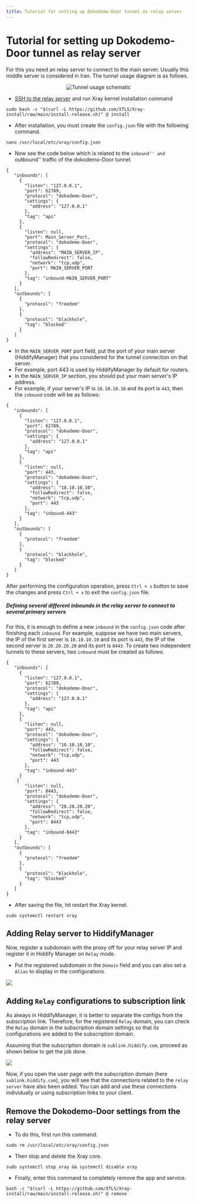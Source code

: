 ```yaml
---
title: Tutorial for setting up Dokodemo-Door tunnel as relay server
---
```


# Tutorial for setting up Dokodemo-Door tunnel as relay server

For this you need an relay server to connect to the main server. Usually this middle server is considered in Iran.
The tunnel usage diagram is as follows.

<div align="center" markdown="1">
  
![Tunnel usage schematic](https://github.com/hiddify/hiddify.com/assets/125398461/1ac4e9e4-4529-4c79-8ff5-eb40e2efad54)
</div>

- [SSH to the relay server](/manager/installation-and-setup/How-to-connect-to-server-via-SSH/) and run Xray kernel installation command

```
sudo bash -c "$(curl -L https://github.com/XTLS/Xray-install/raw/main/install-release.sh)" @ install
```

- After installation, you must create the `config.json` file with the following command.

```
nano /usr/local/etc/xray/config.json
```

- Now see the code below which is related to the ``inbound'' and ``outbound'' traffic of the dokodemo-Door tunnel.

```
{
   "inbounds": [
     {
       "listen": "127.0.0.1",
       "port": 62789,
       "protocol": "dokodemo-Door",
       "settings": {
         "address": "127.0.0.1"
       },
       "tag": "api"
     },
     {
       "listen": null,
       "port": Main_Server_Port,
       "protocol": "dokodemo-Door",
       "settings": {
         "address": "MAIN_SERVER_IP",
         "followRedirect": false,
         "network": "tcp,udp",
         "port": MAIN_SERVER_PORT
       },
       "tag": "inbound-MAIN_SERVER_PORT"
     }
   ],
   "outbounds": [
     {
       "protocol": "freedom"
     },
     {
       "protocol": "blackhole",
       "tag": "blocked"
     }
   ]
}
```

- In the `MAIN_SERVER_PORT` port field, put the port of your main server (HiddifyManager) that you considered for the tunnel connection on that server.
- For example, port 443 is used by HiddifyManager by default for routers.
- In the `MAIN_SERVER_IP` section, you should put your main server's IP address.
- For example, if your server's IP is `10.10.10.10` and its port is `443`, then the `inbound` code will be as follows:

```
{
   "inbounds": [
     {
       "listen": "127.0.0.1",
       "port": 62789,
       "protocol": "dokodemo-Door",
       "settings": {
         "address": "127.0.0.1"
       },
       "tag": "api"
     },
     {
       "listen": null,
       "port": 443,
       "protocol": "dokodemo-Door",
       "settings": {
         "address": "10.10.10.10",
         "followRedirect": false,
         "network": "tcp,udp",
         "port": 443
       },
       "tag": "inbound-443"
     }
   ],
   "outbounds": [
     {
       "protocol": "freedom"
     },
     {
       "protocol": "blackhole",
       "tag": "blocked"
     }
   ]
}
```


After performing the configuration operation, press `Ctrl + s` button to save the changes and press `Ctrl + x` to exit the `config.json` file.

##### Defining several different inbounds in the relay server to connect to several primary servers

For this, it is enough to define a new `inbound` in the `config.json` code after finishing each `inbound`. For example, suppose we have two main servers, the IP of the first server is `10.10.10.10` and its port is `443`, the IP of the second server is `20.20.20.20` and its port is `8443`. To create two independent tunnels to these servers, two `inbound` must be created as follows.

```
{
   "inbounds": [
     {
       "listen": "127.0.0.1",
       "port": 62789,
       "protocol": "dokodemo-Door",
       "settings": {
         "address": "127.0.0.1"
       },
       "tag": "api"
     },
     {
       "listen": null,
       "port": 443,
       "protocol": "dokodemo-Door",
       "settings": {
         "address": "10.10.10.10",
         "followRedirect": false,
         "network": "tcp,udp",
         "port": 443
       },
       "tag": "inbound-443"
     }
    {
       "listen": null,
       "port": 8443,
       "protocol": "dokodemo-Door",
       "settings": {
         "address": "20.20.20.20",
         "followRedirect": false,
         "network": "tcp,udp",
         "port": 8443
       },
       "tag": "inbound-8443"
     }
   ],
   "outbounds": [
     {
       "protocol": "freedom"
     },
     {
       "protocol": "blackhole",
       "tag": "blocked"
     }
   ]
}
```

- After saving the file, hit restart the Xray kernel.

```
sudo systemctl restart xray
```

## Adding Relay server to HiddifyManager
Now, register a subdomain with the proxy off for your relay server IP and register it in Hiddify Manager on `Relay` mode.
- Put the registered subdomain in the `Domain` field and you can also set a `Alias` to display in the configurations.

<img src="https://github.com/hiddify/hiddify.com/assets/125398461/4c0ade4e-394c-4d52-8067-f15d1778c9ed">

## Adding `Relay` configurations to subscription link

As always in HiddifyManager, it is better to separate the configs from the subscription link. Therefore, for the registered `Relay` domain, you can check the `Relay` domain in the subscription domain settings so that its configurations are added to the subscription domain.

Assuming that the subscription domain is `sublink.hiddify.com`, proceed as shown below to get the job done.

<img src="https://github.com/hiddify/hiddify.com/assets/125398461/e9fa3756-bb3a-4ee9-8adb-77a9f58f6354">

Now, if you open the user page with the subscription domain (here `sublink.hiddify.com`), you will see that the connections related to the `relay server` have also been added. You can add and use these connections individually or using subscription links to your client.

## Remove the Dokodemo-Door settings from the relay server
- To do this, first run this command.

```
sudo rm /usr/local/etc/xray/config.json
```

- Then stop and delete the Xray core.

```
sudo systemctl stop xray && systemctl disable xray
````

- Finally, enter this command to completely remove the app and service.

```
bash -c "$(curl -L https://github.com/XTLS/Xray-install/raw/main/install-release.sh)" @ remove
```
